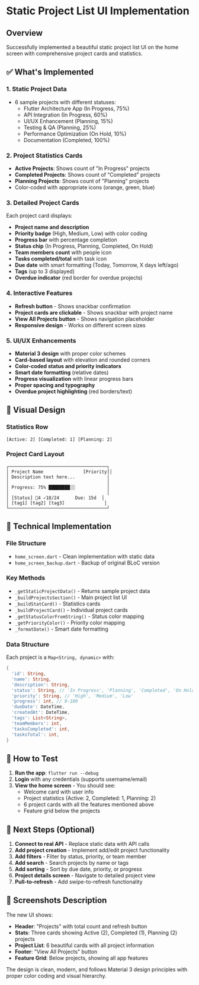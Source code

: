 # Static Project List UI Implementation

## Overview
Successfully implemented a beautiful static project list UI on the home screen with comprehensive project cards and statistics.

## ✅ What's Implemented

### 1. **Static Project Data**
- 6 sample projects with different statuses:
  - Flutter Architecture App (In Progress, 75%)
  - API Integration (In Progress, 60%)
  - UI/UX Enhancement (Planning, 15%)
  - Testing & QA (Planning, 25%)
  - Performance Optimization (On Hold, 10%)
  - Documentation (Completed, 100%)

### 2. **Project Statistics Cards**
- **Active Projects**: Shows count of "In Progress" projects
- **Completed Projects**: Shows count of "Completed" projects
- **Planning Projects**: Shows count of "Planning" projects
- Color-coded with appropriate icons (orange, green, blue)

### 3. **Detailed Project Cards**
Each project card displays:
- **Project name and description**
- **Priority badge** (High, Medium, Low) with color coding
- **Progress bar** with percentage completion
- **Status chip** (In Progress, Planning, Completed, On Hold)
- **Team members count** with people icon
- **Tasks completed/total** with task icon
- **Due date** with smart formatting (Today, Tomorrow, X days left/ago)
- **Tags** (up to 3 displayed)
- **Overdue indicator** (red border for overdue projects)

### 4. **Interactive Features**
- **Refresh button** - Shows snackbar confirmation
- **Project cards are clickable** - Shows snackbar with project name
- **View All Projects button** - Shows navigation placeholder
- **Responsive design** - Works on different screen sizes

### 5. **UI/UX Enhancements**
- **Material 3 design** with proper color schemes
- **Card-based layout** with elevation and rounded corners
- **Color-coded status and priority indicators**
- **Smart date formatting** (relative dates)
- **Progress visualization** with linear progress bars
- **Proper spacing and typography**
- **Overdue project highlighting** (red borders/text)

## 🎨 Visual Design

### Statistics Row
```
[Active: 2] [Completed: 1] [Planning: 2]
```

### Project Card Layout
```
┌─────────────────────────────────────┐
│ Project Name               [Priority]│
│ Description text here...            │
│                                     │
│ Progress: 75% ████████░░            │
│                                     │
│ [Status] 👥4 ✓18/24      Due: 15d  │
│ [tag1] [tag2] [tag3]               │
└─────────────────────────────────────┘
```

## 🔧 Technical Implementation

### File Structure
- `home_screen.dart` - Clean implementation with static data
- `home_screen_backup.dart` - Backup of original BLoC version

### Key Methods
- `_getStaticProjectData()` - Returns sample project data
- `_buildProjectsSection()` - Main project list UI
- `_buildStatCard()` - Statistics cards
- `_buildProjectCard()` - Individual project cards
- `_getStatusColorFromString()` - Status color mapping
- `_getPriorityColor()` - Priority color mapping
- `_formatDate()` - Smart date formatting

### Data Structure
Each project is a `Map<String, dynamic>` with:
```dart
{
  'id': String,
  'name': String,
  'description': String,
  'status': String, // 'In Progress', 'Planning', 'Completed', 'On Hold'
  'priority': String, // 'High', 'Medium', 'Low'
  'progress': int, // 0-100
  'dueDate': DateTime,
  'createdAt': DateTime,
  'tags': List<String>,
  'teamMembers': int,
  'tasksCompleted': int,
  'tasksTotal': int,
}
```

## 🚀 How to Test

1. **Run the app**: `flutter run --debug`
2. **Login** with any credentials (supports username/email)
3. **View the home screen** - You should see:
   - Welcome card with user info
   - Project statistics (Active: 2, Completed: 1, Planning: 2)
   - 6 project cards with all the features mentioned above
   - Feature grid below the projects

## 🎯 Next Steps (Optional)

1. **Connect to real API** - Replace static data with API calls
2. **Add project creation** - Implement add/edit project functionality
3. **Add filters** - Filter by status, priority, or team member
4. **Add search** - Search projects by name or tags
5. **Add sorting** - Sort by due date, priority, or progress
6. **Project details screen** - Navigate to detailed project view
7. **Pull-to-refresh** - Add swipe-to-refresh functionality

## 📱 Screenshots Description

The new UI shows:
- **Header**: "Projects" with total count and refresh button
- **Stats**: Three cards showing Active (2), Completed (1), Planning (2) projects
- **Project List**: 6 beautiful cards with all project information
- **Footer**: "View All Projects" button
- **Feature Grid**: Below projects, showing all app features

The design is clean, modern, and follows Material 3 design principles with proper color coding and visual hierarchy.
